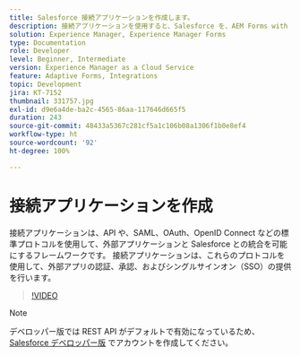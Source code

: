 ```yaml
---
title: Salesforce 接続アプリケーションを作成します。
description: 接続アプリケーションを使用すると、Salesforce を、AEM Forms with Salesforce などのサードパーティアプリケーションと統合できます。
solution: Experience Manager, Experience Manager Forms
type: Documentation
role: Developer
level: Beginner, Intermediate
version: Experience Manager as a Cloud Service
feature: Adaptive Forms, Integrations
topic: Development
jira: KT-7152
thumbnail: 331757.jpg
exl-id: d9e6a4de-ba2c-4565-86aa-117646d665f5
duration: 243
source-git-commit: 48433a5367c281cf5a1c106b08a1306f1b0e8ef4
workflow-type: ht
source-wordcount: '92'
ht-degree: 100%

---
```


# 接続アプリケーションを作成

接続アプリケーションは、API や、SAML、OAuth、OpenID Connect などの標準プロトコルを使用して、外部アプリケーションと Salesforce との統合を可能にするフレームワークです。 接続アプリケーションは、これらのプロトコルを使用して、外部アプリの認証、承認、およびシングルサインオン（SSO）の提供を行います。
<!--- 331757 was the old video -->

>[!VIDEO](https://video.tv.adobe.com/v/3447257?quality=12&learn=on)

>[!NOTE]
>デベロッパー版では REST API がデフォルトで有効になっているため、[Salesforce デベロッパー版](https://developer.salesforce.com/signup) でアカウントを作成してください。
